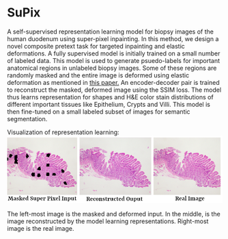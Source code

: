 # SuPix
A self-supervised representation learning model for biopsy images of the human duodenum using super-pixel inpainting. In this method, we design a novel composite pretext task for targeted inpainting and elastic deformations. A fully supervised model is initially trained on a small number of labeled data. This model is used to generate psuedo-labels for important anatomical regions in unlabeled biopsy images. Some of these regions are randomly masked and the entire image is deformed using elastic deformation as mentioned in [this paper.](http://cognitivemedium.com/assets/rmnist/Simard.pdf) An encoder-decoder pair is trained to reconstruct the masked, deformed image using the SSIM loss. The model thus learns representation for shapes and H&E color stain distributions of different important tissues like Epithelium, Crypts and Villi. This model is then fine-tuned on a small labeled subset of images for semantic segmentation.

Visualization of representation learning:
![](images/SupPix.png)

The left-most image is the masked and deformed input. In the middle, is the image reconstructed by the model learning representations. Right-most image is the real image.

